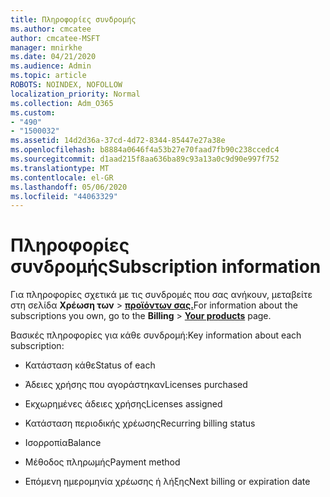 ```yaml
---
title: Πληροφορίες συνδρομής
ms.author: cmcatee
author: cmcatee-MSFT
manager: mnirkhe
ms.date: 04/21/2020
ms.audience: Admin
ms.topic: article
ROBOTS: NOINDEX, NOFOLLOW
localization_priority: Normal
ms.collection: Adm_O365
ms.custom:
- "490"
- "1500032"
ms.assetid: 14d2d36a-37cd-4d72-8344-85447e27a38e
ms.openlocfilehash: b8884a0646f4a53b27e70faad7fb90c238ccedc4
ms.sourcegitcommit: d1aad215f8aa636ba89c93a13a0c9d90e997f752
ms.translationtype: MT
ms.contentlocale: el-GR
ms.lasthandoff: 05/06/2020
ms.locfileid: "44063329"
---
```

# <a name="subscription-information"></a><span data-ttu-id="49069-102">Πληροφορίες συνδρομής</span><span class="sxs-lookup"><span data-stu-id="49069-102">Subscription information</span></span>

<span data-ttu-id="49069-103">Για πληροφορίες σχετικά με τις συνδρομές που σας ανήκουν, μεταβείτε στη σελίδα **Χρέωση των** \> **[προϊόντων σας.](https://go.microsoft.com/fwlink/p/?linkid=842054)**</span><span class="sxs-lookup"><span data-stu-id="49069-103">For information about the subscriptions you own, go to the **Billing** \> **[Your products](https://go.microsoft.com/fwlink/p/?linkid=842054)** page.</span></span>
  
<span data-ttu-id="49069-104">Βασικές πληροφορίες για κάθε συνδρομή:</span><span class="sxs-lookup"><span data-stu-id="49069-104">Key information about each subscription:</span></span>
  
- <span data-ttu-id="49069-105">Κατάσταση κάθε</span><span class="sxs-lookup"><span data-stu-id="49069-105">Status of each</span></span>

- <span data-ttu-id="49069-106">Άδειες χρήσης που αγοράστηκαν</span><span class="sxs-lookup"><span data-stu-id="49069-106">Licenses purchased</span></span>

- <span data-ttu-id="49069-107">Εκχωρημένες άδειες χρήσης</span><span class="sxs-lookup"><span data-stu-id="49069-107">Licenses assigned</span></span>

- <span data-ttu-id="49069-108">Κατάσταση περιοδικής χρέωσης</span><span class="sxs-lookup"><span data-stu-id="49069-108">Recurring billing status</span></span>

- <span data-ttu-id="49069-109">Ισορροπία</span><span class="sxs-lookup"><span data-stu-id="49069-109">Balance</span></span>

- <span data-ttu-id="49069-110">Μέθοδος πληρωμής</span><span class="sxs-lookup"><span data-stu-id="49069-110">Payment method</span></span>

- <span data-ttu-id="49069-111">Επόμενη ημερομηνία χρέωσης ή λήξης</span><span class="sxs-lookup"><span data-stu-id="49069-111">Next billing or expiration date</span></span>